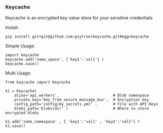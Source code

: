 ### Keycache
Keycache is an encrypted key value store for your sensitive credentials


Install:
    
    pip install git+git@github.com:psytron/keycache.git#egg=keycache

Simple Usage:
    
    import keycache
    keycache.add('name_space', {'key1':'val1'} )
    keycache.save()


Multi Usage:
    
    from keycache import Keycache
      
    k1 = Keycache( 
        alias='api_workers',                        # Blob namespace
        private_key='key_from_secure_message_bus',  # Encryption key
        config_path='config/my_secrets.yml' ,       # File with API Keys
        blobs_path='blobs/dir' )                    # Where to store encrypted blobs
    
    k1.add('some_namespace' , { 'key1':'val1' , 'key2':'val2'} )
    k1.save() 

